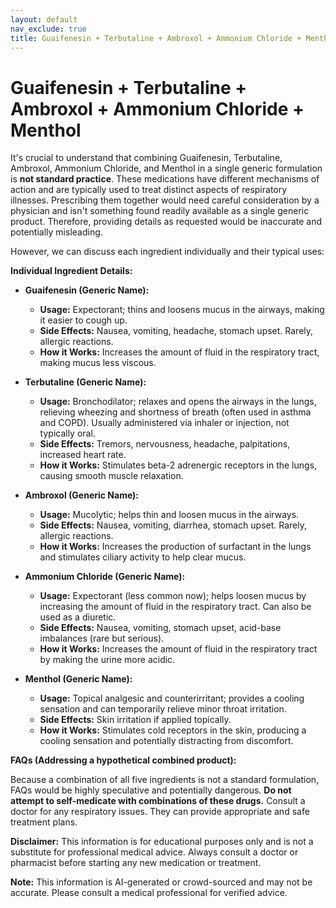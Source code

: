 ```yaml
---
layout: default
nav_exclude: true
title: Guaifenesin + Terbutaline + Ambroxol + Ammonium Chloride + Menthol
---
```


# Guaifenesin + Terbutaline + Ambroxol + Ammonium Chloride + Menthol

It's crucial to understand that combining Guaifenesin, Terbutaline, Ambroxol, Ammonium Chloride, and Menthol in a single generic formulation is **not standard practice**.  These medications have different mechanisms of action and are typically used to treat distinct aspects of respiratory illnesses.  Prescribing them together would need careful consideration by a physician and isn't something found readily available as a single generic product.  Therefore, providing details as requested would be inaccurate and potentially misleading.

However, we can discuss each ingredient individually and their typical uses:

**Individual Ingredient Details:**

* **Guaifenesin (Generic Name):**
    * **Usage:** Expectorant; thins and loosens mucus in the airways, making it easier to cough up.
    * **Side Effects:** Nausea, vomiting, headache, stomach upset.  Rarely, allergic reactions.
    * **How it Works:** Increases the amount of fluid in the respiratory tract, making mucus less viscous.

* **Terbutaline (Generic Name):**
    * **Usage:** Bronchodilator; relaxes and opens the airways in the lungs, relieving wheezing and shortness of breath (often used in asthma and COPD).  Usually administered via inhaler or injection, not typically oral.
    * **Side Effects:** Tremors, nervousness, headache, palpitations, increased heart rate.
    * **How it Works:** Stimulates beta-2 adrenergic receptors in the lungs, causing smooth muscle relaxation.

* **Ambroxol (Generic Name):**
    * **Usage:** Mucolytic; helps thin and loosen mucus in the airways.
    * **Side Effects:** Nausea, vomiting, diarrhea, stomach upset.  Rarely, allergic reactions.
    * **How it Works:** Increases the production of surfactant in the lungs and stimulates ciliary activity to help clear mucus.

* **Ammonium Chloride (Generic Name):**
    * **Usage:** Expectorant (less common now); helps loosen mucus by increasing the amount of fluid in the respiratory tract.  Can also be used as a diuretic.
    * **Side Effects:** Nausea, vomiting, stomach upset, acid-base imbalances (rare but serious).
    * **How it Works:** Increases the amount of fluid in the respiratory tract by making the urine more acidic.

* **Menthol (Generic Name):**
    * **Usage:** Topical analgesic and counterirritant; provides a cooling sensation and can temporarily relieve minor throat irritation.
    * **Side Effects:** Skin irritation if applied topically.
    * **How it Works:** Stimulates cold receptors in the skin, producing a cooling sensation and potentially distracting from discomfort.


**FAQs (Addressing a hypothetical combined product):**

Because a combination of all five ingredients is not a standard formulation, FAQs would be highly speculative and potentially dangerous.  **Do not attempt to self-medicate with combinations of these drugs.**  Consult a doctor for any respiratory issues.  They can provide appropriate and safe treatment plans.

**Disclaimer:** This information is for educational purposes only and is not a substitute for professional medical advice.  Always consult a doctor or pharmacist before starting any new medication or treatment.


**Note:** This information is AI-generated or crowd-sourced and may not be accurate. Please consult a medical professional for verified advice.